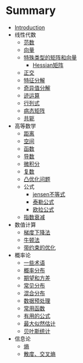 # Summary

* [Introduction](README.md)
* 线性代数
   * [范数](LinearAlgebra/norm.md)
   * [向量](LinearAlgebra/vector.md)
   * [特殊类型的矩阵和向量](LinearAlgebra/special_matrix.md)
      * [Hessian矩阵](LinearAlgebra/Hessian.md)
   * [正交](LinearAlgebra/orthogonal.md)
   * [特征分解](LinearAlgebra/eigendecomposition.md)
   * [奇异值分解](LinearAlgebra/SVD.md)
   * [迹运算](LinearAlgebra/trace.md)
   * [行列式](LinearAlgebra/det.md)
   * [病态矩阵](LinearAlgebra/IllConditioning.md)
   * [共轭](LinearAlgebra/Conjugate.md)
* 高等数学
   * [距离](Mathematics/distance.md)
   * [空间](Mathematics/space.md)
   * [函数](Mathematics/function.md)
   * [导数](Mathematics/derivative.md)
   * [微积分](Mathematics/calculus.md)
   * [复数](Mathematics/Complex.md)
   * [凸优化问题](Mathematics/convex.md)
   * 公式
     * [jensen不等式](Mathematics/Formula/jensen.md)
     * [泰勒公式](Mathematics/Formula/taylor.md)
     * [欧拉公式](Mathematics/Formula/euler.md)
   * [指数衰减](Mathematics/ExponentialDecay.md)
* 数值计算
   * [梯度下降法](NumericalComputation/GradientDescent.md)
   * [牛顿法](NumericalComputation/Newton.md) 
   * [带约束的优化](NumericalComputation/ConstrainedOptimization.md)
* 概率论
   * [一些术语](Probability/norms.md)
   * [概率分布](Probability/probability_distribution.md)
   * [期望和方差](Probability/expectation_variance.md)
   * [常见分布](Probability/distribution.md)
   * [混合分布](Probability/mixture_distribution.md)
   * [数据预处理](Probability/preprocess.md)
   * [常用函数](Probability/functions.md)
   * [有用的公式](Probability/formulas.md)
   * [最大似然估计](Probability/likelihood.md)
   * [贝叶斯统计](Probability/bayes.md)
* 信息论
   * [熵](Information/entropy.md)
   * [散度、交叉熵](Information/Divergence.md)
